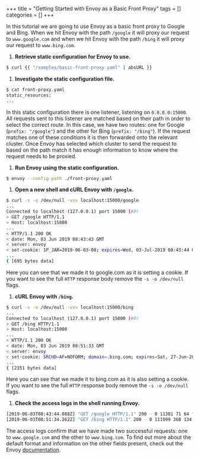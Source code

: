 +++
title = "Getting Started with Envoy as a Basic Front Proxy"
tags = []
categories = []
+++

In this tutorial we are going to use Envoy as a basic front proxy to Google and Bing. When we hit Envoy with the path `/google` it will proxy our request to `www.google.com` and when we hit Envoy with the path `/bing` it will proxy our request to `www.bing.com`.

<!-- TODO: Insert diagram illustrating the above here -->

1. **Retrieve static configuration for Envoy to use.**
```sh
$ curl {{ "/samples/basic-front-proxy.yaml" | absURL }}
```

1. **Investigate the static configuration file.**
```sh
$ cat front-proxy.yaml
static_resources:
...
```
In this static configuration there is one listener, listening on `0.0.0.0:15000`. All requests sent to this listener are matched based on their path in order to select the correct route. In this case, we have two routes: one for Google (`prefix: "/google"`) and the other for Bing (`prefix: "/bing"`). If the request matches one of these conditions it is then forwarded onto the relevant cluster. Once Envoy has selected which cluster to send the request to based on the path match it has enough information to know where the request needs to be proxied.


1. **Run Envoy using the static configuration.**
```sh
$ envoy --config-path ./front-proxy.yaml
```

1. **Open a new shell and cURL Envoy with `/google`.**
```sh
$ curl -s -o /dev/null -vvv localhost:15000/google
...
Connected to localhost (127.0.0.1) port 15000 (#0)
> GET /google HTTP/1.1
> Host: localhost:15000
...
< HTTP/1.1 200 OK
< date: Mon, 03 Jun 2019 08:43:43 GMT
< server: envoy
< set-cookie: 1P_JAR=2019-06-03-08; expires=Wed, 03-Jul-2019 08:43:44 GMT; path=/; domain=.google.com
...
{ [695 bytes data]
```
Here you can see that we made it to google.com as it is setting a cookie. If you want to see the full `HTTP` response body remove the `-s -o /dev/null` flags.

1. **cURL Envoy with `/bing`.**
```sh
$ curl -s -o /dev/null -vvv localhost:15000/bing
...
Connected to localhost (127.0.0.1) port 15000 (#0)
> GET /bing HTTP/1.1
> Host: localhost:15000
...
< HTTP/1.1 200 OK
< date: Mon, 03 Jun 2019 08:51:33 GMT
< server: envoy
< set-cookie: SRCHD=AF=NOFORM; domain=.bing.com; expires=Sat, 27-Jun-2020 08:51:34 GMT; path=/
...
{ [2151 bytes data]
```
Here you can see that we made it to bing.com as it is also setting a cookie. If you want to see the full `HTTP` response body remove the `-s -o /dev/null` flags.

1. **Check the access logs in the shell running Envoy.**
```sh
[2019-06-03T08:43:44.088Z] "GET /google HTTP/1.1" 200 - 0 11381 71 64 "-" "curl/7.54.0" "ecb0f8fe-1fc5-4c95-ac87-2e828b5ccdde" "www.google.com" "216.58.211.164:80"
[2019-06-03T08:51:34.262Z] "GET /bing HTTP/1.1" 200 - 0 111099 368 134 "-" "curl/7.54.0" "f52bfe01-ab0d-438f-9e4b-2ccba33634e9" "www.bing.com" "204.79.197.200:80"
```
The access logs confirm that we have made two successful requests: one to `www.google.com` and the other to `www.bing.com`. To find out more about the default format and information on the other fields present, check out the Envoy [documentation](https://www.envoyproxy.io/docs/envoy/latest/configuration/access_log#default-format-string).
